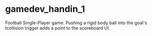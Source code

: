 # gamedev_handin_1

Football Single-Player game. Pushing a rigid body ball into the goal's tcollision trigger adds a point to the scoreboard UI.
